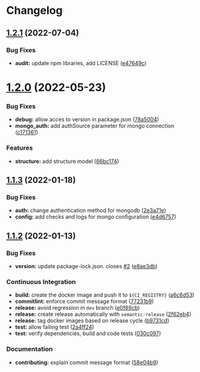 # Changelog

## [1.2.1](https://gitlab.mim-libre.fr/alphabet/laboite-blog-api/compare/release/1.2.0...release/1.2.1) (2022-07-04)


### Bug Fixes

* **audit:** update npm libraries, add LICENSE ([e47649c](https://gitlab.mim-libre.fr/alphabet/laboite-blog-api/commit/e47649c8f9afc23158b7789654b01250209a7552))

# [1.2.0](https://gitlab.mim-libre.fr/alphabet/laboite-blog-api/compare/release/1.1.3...release/1.2.0) (2022-05-23)


### Bug Fixes

* **debug:** allow acces to version in package.json ([78a5004](https://gitlab.mim-libre.fr/alphabet/laboite-blog-api/commit/78a50040d519b97271af8d67eb2be4c15266d985))
* **mongo_auth:** add authSource parameter for mongo connection ([c171361](https://gitlab.mim-libre.fr/alphabet/laboite-blog-api/commit/c1713614b4f6782e175fef8f1993a12612228bfc))


### Features

* **structure:** add structure model ([66bc174](https://gitlab.mim-libre.fr/alphabet/laboite-blog-api/commit/66bc174f07da4af9167f57ae2abd002f68fa7225))

## [1.1.3](https://gitlab.mim-libre.fr/alphabet/laboite-blog-api/compare/release/1.1.2...release/1.1.3) (2022-01-18)


### Bug Fixes

* **auth:** change authentication method for mongodb ([2e3a71e](https://gitlab.mim-libre.fr/alphabet/laboite-blog-api/commit/2e3a71ef5012ed49a347dc9b7e63e4e91d80f3cd))
* **config:** add checks and logs for mongo configuration ([e4d6757](https://gitlab.mim-libre.fr/alphabet/laboite-blog-api/commit/e4d6757db32977c5abe48aa30a6e648cb5e92d24))

## [1.1.2](https://gitlab.mim-libre.fr/alphabet/laboite-blog-api/compare/release/1.1.1...release/1.1.2) (2022-01-13)


### Bug Fixes

* **version:** update package-lock.json. closes [#2](https://gitlab.mim-libre.fr/alphabet/laboite-blog-api/issues/2) ([e8ae3db](https://gitlab.mim-libre.fr/alphabet/laboite-blog-api/commit/e8ae3db1d6d50b8a59e79bd75cf7a2d8f2961226))


### Continuous Integration

* **build:** create the docker image and push it to `${CI_REGISTRY}` ([a6c6d53](https://gitlab.mim-libre.fr/alphabet/laboite-blog-api/commit/a6c6d53f7c238ac26062d856c89f39f857ab01d1))
* **commitlint:** enforce commit message format ([77231b9](https://gitlab.mim-libre.fr/alphabet/laboite-blog-api/commit/77231b9d84bddab829abf2882cb4814a304ad909))
* **release:** avoid regression in `dev` branch ([e0f89cb](https://gitlab.mim-libre.fr/alphabet/laboite-blog-api/commit/e0f89cbe8ae9a83be4227fab5e4b1f85a312f854))
* **release:** create release automatically with `semantic-release` ([2f62eb4](https://gitlab.mim-libre.fr/alphabet/laboite-blog-api/commit/2f62eb4ef874d4f2dddf63bbbfdb67ca0880c7c7))
* **release:** tag docker images based on release cycle ([b9731cd](https://gitlab.mim-libre.fr/alphabet/laboite-blog-api/commit/b9731cd0284e967f4bde58f82365deb93ff1945f))
* **test:** allow failing test ([2a4ff24](https://gitlab.mim-libre.fr/alphabet/laboite-blog-api/commit/2a4ff240dff3df203681042d1821359fc52a0e61))
* **test:** verify dependencies, build and code tests ([030c097](https://gitlab.mim-libre.fr/alphabet/laboite-blog-api/commit/030c097372c47a30d30570b1beed8165ad244842))


### Documentation

* **contributing:** explain commit message format ([58e04b9](https://gitlab.mim-libre.fr/alphabet/laboite-blog-api/commit/58e04b95cb566d3aac871d99d95f3b6fab1876aa))
